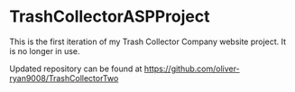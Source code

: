 # TrashCollectorASPProject

This is the first iteration of my Trash Collector Company website project. It is no longer in use.

Updated repository can be found at https://github.com/oliver-ryan9008/TrashCollectorTwo

